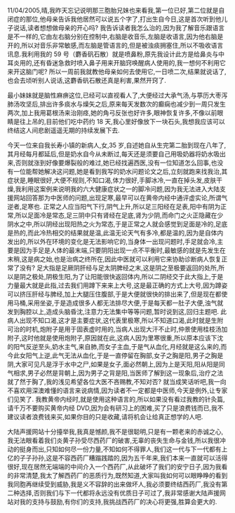 11/04/2005,晴,我昨天忘记说明那三胞胎兄妹也来看我,第一位已好,第二位就是自闭症的那位,他母亲告诉我他居然可以说五个字了,打出生自今日,这是首次听到他儿子说话,读者想想做母亲的开心吗? 我告诉读者我怎么治的,因为我了解音乐跟语言是不一样的,它由左右脑分别在控制中,右脑是收音乐,左脑是收语言,因为他右脑是开的,所以对音乐非常敏感,而左脑是管语言的,但是被浊痰拥塞住,所以不吸收语言讯息.我利用我的 59 号（麝香矾石散）就是喷鼻粉,原先我设计此方是给鼻炎与中耳炎用的,还有昏迷急救时喷入鼻子用来开脑窍唤醒病人使用的,我一想何不利用它来开这脑门呢? 所以一周前我就教他母亲如何去使用它,一日喷二次,结果就说话了,也会去顷听别人说话,这麝香矾石散还真是利害,果然开窍了.

最小妹妹就是脑性麻痹这位,已经可以直视看人了,大便经过大承气汤,与葶历大枣泻肺汤攻坚后,排出许多痰水与燥矢之后,原来每天发数次的癫痫也减少到一周只发生两次,加上我用葛根汤来治刚痉,她的角弓反张也好许多,眼神恢复许多,不像以前眼睛是往上吊的,目前他们吃中药约 18 天,我心里好像放下一块石头,我想我应该可以终结这人间悲剧遥遥无期的持续发展下去.

今天一位来自我长寿小镇的新病人,女,35 岁,自述她自从生完第二胎到现在八年了,其月经每月都延后,但是奶水自今从未断过,每天还是须要自己用吸奶器将奶水吸出来,否则就涨到好像要爆裂般的难过,她已经找遍西医,没有一位知道怎么回事,也没有一位能帮她解决这问题,她是看到我写的奶水问题论文之后,立刻就跑来找我治,其症状是,睡眠很好,大便不规则,不知口渴,体力很好,手脚冰冷,一直在掉头发,皮肤干燥,我利用这案例来说明我的六大健康症状之一的脚冷问题,因为我无法进入大陆支援网站回答那为中医师的问题,出现足寒,最早可以在黄帝内经中通评虚实论,所谓气逆者,足寒也. 正常之人应当阳气下行,阴气上升,所以足三阳经在足表,阳中有阴为正常,所以足面冷是常态,足三阴中只有肾经在足底,肾为少阴,而命门之火正隐藏在少阴水之中,所以阴经出现阳热之火为常态,于是正常之人就会感觉到足面是冷的,足底是热的,而此冷热相交的结果就是温,此温无论天气有多冷,都是温的,因为是自体内发出的,所以外在环境的变化是无法影响它的,当身体一出现问题时,手足就会冷,主要是因为手足是人体的最末端,只要阴阳出现一点不平衡时,最敏感的就是先发生在末稍,这是病之始,也是治病之终所在,因此中医就可以利用它来协助诊断病人恢复正常了没有? 足大指是足厥阴肝经与足太阴脾经之末,这是阴之至极要返回的处所,所以是阴之极处,阴极生阳,为了让阳能很快返回体内,所以二阴经交于此大指上,于是力量最大就是此指,过去我们用蹲下来来上大号,这是最正确的方式上大号,因为蹲姿可以挤压肝经与脾经,加上大腿压住腹部,于是大便就很快的排出来了,但是现在都使用马桶,采用坐姿,于是造成很多人都无法排尽大便,于是每天都一肚子大便,浊气就发到胸腔以上,造成头脑昏沈,注意力无法集中等等问题,暂时说到这,回归主题吧. 此病人出现不知口渴,这才是主要症状,这代表里极寒,所以不知道口渴,此时就是生附可治的时机,炮附子是用于固表虚时用的,当病人出现大汗不止时,仲景使用桂枝汤加附子,这时他就是使用炮附子,原因就在此,这病人因为里寒很重,所以原本应该下沈的阳气反逆至头,奶水主气,来自肺,而女子主血,于是气从血化,月经就是这么来的,而今此女阳气上逆,此气无法从血化,于是一直停留在胸部,女子之胸是阳,男子之胸是阴,大家可见凡是浮于水中之尸,如果是女子,面必然朝上,因为上是天阳,阳从阳是同气相求,男子必然是背朝上,因为男子之背是阳,当医师了解到这一现象后,治疗之法就了然于胸了,我的浅见希望各位大医不吝赐教,不知对否? 就当成笑话听吧,我一向不喜欢用深澳难懂的语言来说病情,因为读者不一定都是中医师,今天是例外,让专家们见笑了. 我教黄帝内经时,就是使用这种语言的,所以如果没有看过我教的针灸篇,请千万不要购买黄帝内经 DVD,因为会有研习上的困难,买了只是浪费钱而已,我不建议读者浪费钱来买,如果你目的只是收藏,请将机会让给真正想学的人吧.

大陆声援网站十分擡举我,我真是憾颜,我不是很聪明,只是有一颗老来的赤诚之心,我无法眼看着我们炎黄子孙受尽西药厂的破害,无辜的丧失生命与金钱,所以我很冲动的挺身而出,只知如何尽一份力量,不知如何不得罪人,我们这一代与下一代都有上亿的子子孙孙,这是不容西药厂糟蹋践踏的,因为五千年来,我们本来一直就可以活得很好,现在居然无端端的中间介入一个西药厂,从此破坏了我们的安宁日子,因为我看的非常清楚,我太了解西药厂的恶质行为,既然知道,大家叫我如何可以眼睁睁的看到我同胞再继续受到威胁,我是义不容辞的出来做坏人,我必须要终结西药厂,我没有第二种选择,否则我们与下一代都将永远没有优质日子可过了,我非常感谢大陆声援网站对我的支持与鼓励,有你们的支持,我挑战西药厂的决心将更强,胜算会更大的.
